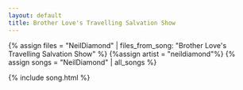 ```yaml
---
layout: default
title: Brother Love's Travelling Salvation Show
---
```


{% assign files = "NeilDiamond" | files_from_song: "Brother Love's Travelling Salvation Show" %}
{%assign artist = "neildiamond"%}
{% assign songs = "NeilDiamond" | all_songs %}

 
{% include song.html %}